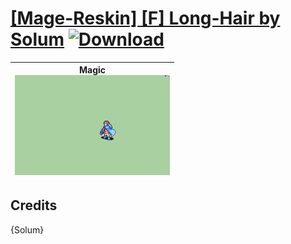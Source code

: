 # [\[Mage-Reskin\] \[F\] Long-Hair by Solum](./) [![Download](https://img.shields.io/badge/Download--red?style=social&logo=github)](https://minhaskamal.github.io/DownGit/#/home?url=https://github.com/Klokinator/FE-Repo/tree/main/Battle%20Animations%2FMagi%20-%20Nature-Type%2F%5BMage-Reskin%5D%20%5BF%5D%20Long-Hair%20by%20Solum)

| <b>Magic</b><br/><img alt="Magic animation" src="./6.%20Magic/Magic.gif"/> |
| :---: |

## Credits

{Solum}


